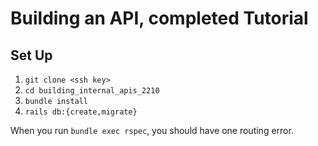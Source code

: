 # Building an API, completed Tutorial

## Set Up

1. `git clone <ssh key>`
2. `cd building_internal_apis_2210`
3. `bundle install`
4. `rails db:{create,migrate}`

When you run `bundle exec rspec`, you should have one routing error. 
